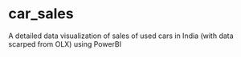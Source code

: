 # car_sales
A detailed data visualization of sales of used cars in India (with data scarped from OLX) using PowerBI
